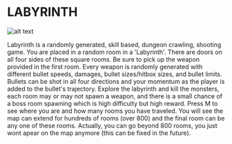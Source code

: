 # LABYRINTH
![alt text](https://github.com/uiuc-sp18-cs126/final-project-jackld2/blob/master/bin/data/31a702439966e98edb7984a9db7d00ff.png "Labyrinth")

Labyrinth is a randomly generated, skill based, dungeon crawling, shooting game. You are placed in a random room in a 'Labyrinth'. There are doors on all four sides of these square rooms. Be sure to pick up the weapon provided in the first room. Every weapon is randomly generated with different bullet speeds, damages, bullet sizes/hitbox sizes, and bullet limits. Bullets can be shot in all four directions and your momentum as the player is added to the bullet's trajectory. Explore the labyrinth and kill the monsters, each room may or may not spawn a weapon, and there is a small chance of a boss room spawning which is high difficulty but high reward. Press M to see where you are and how many rooms you have traveled. You will see the map can extend for hundreds of rooms (over 800) and the final room can be any one of these rooms. Actually, you can go beyond 800 rooms, you just wont apear on the map anymore (this can be fixed in the future). 




